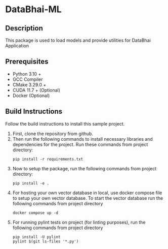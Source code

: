 # DataBhai-ML

## Description

This package is used to load models and provide utilities for DataBhai Application

## Prerequisites

- Python 3.10 +
- GCC Compiler
- CMake 3.29.0 +
- CUDA 11.7 + (Optional)
- Docker (Optional)

## Build Instructions

Follow the build instructions to install this sample project.

1. First, clone the repository from github.
2. Then run the following commands to install necessary libraries and dependencies for the project. Run these commands from project directory:
    ```
    pip install -r requirements.txt
    ```
3. Now to setup the package, run the following commands from project directory:
    ```
    pip install -e .
    ```
4. For hosting your own vector database in local, use docker compose file to setup your own vector database. To start the vector database run the following commands from project directory
   ```
   docker compose up -d
   ```
5. For running pylint tests on project (for linting purposes), run the following commands from project directory
   ```
   pip install -U pylint
   pylint $(git ls-files '*.py')
   ```